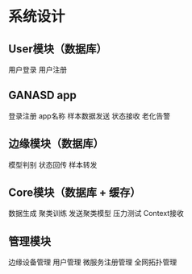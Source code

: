 # 系统设计

## User模块（数据库）
用户登录
用户注册

## GANASD app
登录注册
app名称
样本数据发送
状态接收
老化告警

## 边缘模块（数据库）
模型判别
状态回传
样本转发

## Core模块（数据库 + 缓存）
数据生成
聚类训练
发送聚类模型
压力测试
Context接收

## 管理模块
边缘设备管理
用户管理
微服务注册管理
全网拓扑管理
